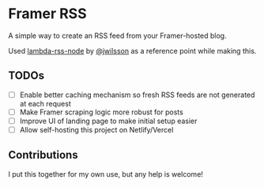 # Framer RSS

A simple way to create an RSS feed from your Framer-hosted blog.

Used [lambda-rss-node](https://github.com/jwilsson/lambda-rss-node/tree/main) by [@jwilsson](https://github.com/jwilsson/) as a reference point while making this.

## TODOs

-   [ ] Enable better caching mechanism so fresh RSS feeds are not generated at each request
-   [ ] Make Framer scraping logic more robust for posts
-   [ ] Improve UI of landing page to make initial setup easier
-   [ ] Allow self-hosting this project on Netlify/Vercel

## Contributions

I put this together for my own use, but any help is welcome!
